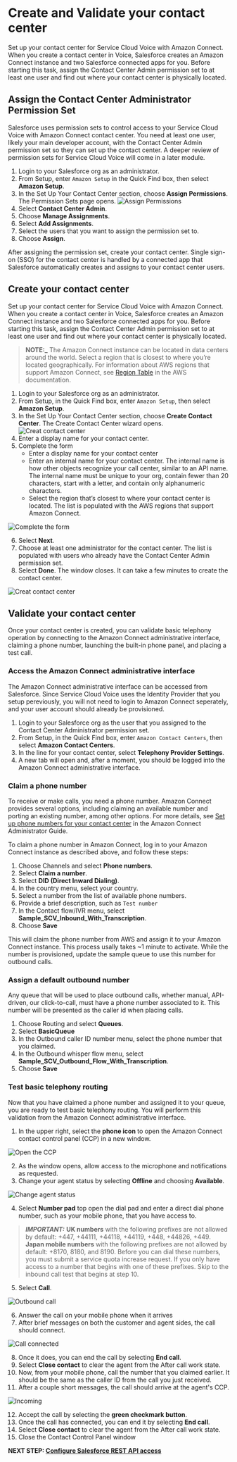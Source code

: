 # Create and Validate your contact center

Set up your contact center for Service Cloud Voice with Amazon Connect. When you create a contact center in Voice, Salesforce creates an Amazon Connect instance and two Salesforce connected apps for you. Before starting this task, assign the Contact Center Admin permission set to at least one user and find out where your contact center is physically located.

## Assign the Contact Center Administrator Permission Set

Salesforce uses permission sets to control access to your Service Cloud Voice with Amazon Connect contact center. You need at least one user, likely your main developer account, with the Contact Center Admin permission set so they can set up the contact center. A deeper review of permission sets for Service Cloud Voice will come in a later module.

1.  Login to your Salesforce org as an administrator.
1.  From Setup, enter `Amazon Setup` in the Quick Find box, then select **Amazon Setup**.
1.  In the Set Up Your Contact Center section, choose **Assign Permissions**. The Permission Sets page opens. ![Assign Permissions](/static/01/assign_permissions.png)
1.  Select **Contact Center Admin**.
1.  Choose **Manage Assignments**.
1.  Select **Add Assignments**.
1.  Select the users that you want to assign the permission set to.
1.  Choose **Assign**.

After assigning the permission set, create your contact center. Single sign-on (SSO) for the contact center is handled by a connected app that Salesforce automatically creates and assigns to your contact center users.

## Create your contact center
Set up your contact center for Service Cloud Voice with Amazon Connect. When you create a contact center in Voice, Salesforce creates an Amazon Connect instance and two Salesforce connected apps for you. Before starting this task, assign the Contact Center Admin permission set to at least one user and find out where your contact center is physically located.

> **NOTE:_** The Amazon Connect instance can be located in data centers around the world. Select a region that is closest to where you’re located geographically. For information about AWS regions that support Amazon Connect, see [Region Table](https://aws.amazon.com/about-aws/global-infrastructure/regional-product-services/) in the AWS documentation.

1.  Login to your Salesforce org as an administrator.
1.  From Setup, in the Quick Find box, enter `Amazon Setup`, then select **Amazon Setup**.
1.  In the Set Up Your Contact Center section, choose **Create Contact Center**. The Create Contact Center wizard opens. ![Creat contact center](/static/01/create_cc.png)
1.  Enter a display name for your contact center.
1.  Complete the form 
    *  Enter a display name for your contact center
    *  Enter an internal name for your contact center. The internal name is how other objects recognize your call center, similar to an API name. The internal name must be unique to your org, contain fewer than 20 characters, start with a letter, and contain only alphanumeric characters.
    *  Select the region that’s closest to where your contact center is located. The list is populated with the AWS regions that support Amazon Connect.

![Complete the form](/static/01/create_cc_form.png)

6.  Select **Next**.
6.  Choose at least one administrator for the contact center. The list is populated with users who already have the Contact Center Admin permission set.
6.  Select **Done**. The window closes. It can take a few minutes to create the contact center.

![Creat contact center](/static/01/create_cc_in_progress.png)

## Validate your contact center
Once your contact center is created, you can validate basic telephony operation by connecting to the Amazon Connect administrative interface, claiming a phone number, launching the built-in phone panel, and placing a test call.

### Access the Amazon Connect administrative interface
The Amazon Connect administrative interface can be accessed from Salesforce. Since Service Cloud Voice uses the Identity Provider that you setup pereviously, you will not need to login to Amazon Connect seperately, and your user account should already be provisioned.

1.  Login to your Salesforce org as the user that you assigned to the Contact Center Administrator permission set.
1.  From Setup, in the Quick Find box, enter `Amazon Contact Centers`, then select **Amazon Contact Centers**.
1.  In the line for your contact center, select **Telephony Provider Settings**.
1.  A new tab will open and, after a moment, you should be logged into the Amazon Connect administrative interface.

### Claim a phone number

To receive or make calls, you need a phone number. Amazon Connect provides several options, including claiming an available number and porting an existing number, among other options. For more details, see [Set up phone numbers for your contact center](https://docs.aws.amazon.com/connect/latest/adminguide/contact-center-phone-number.html) in the Amazon Connect Administrator Guide.

To claim a phone number in Amazon Connect, log in to your Amazon Connect instance as described above, and follow these steps:

1.  Choose Channels and select **Phone numbers**.
1.  Select **Claim a number**.
1.  Select **DID (Direct Inward Dialing)**.
1.  In the country menu, select your country. 
1.  Select a number from the list of available phone numbers.
1.  Provide a brief description, such as `Test number`
1.  In the Contact flow/IVR menu, select **Sample_SCV_Inbound_With_Transcription**.
1.  Choose **Save**

This will claim the phone number from AWS and assign it to your Amazon Connect instance. This process usally takes ~1 minute to activate. While the number is provisioned, update the sample queue to use this number for outbound calls.

### Assign a default outbound number
Any queue that will be used to place outbound calls, whether manual, API-driven, our click-to-call, must have a phone number associated to it. This number will be presented as the caller id when placing calls.

1.  Choose Routing and select **Queues**.
1.  Select **BasicQueue**
1.  In the Outbound caller ID number menu, select the phone number that you claimed.
1.  In the Outbound whisper flow menu, select **Sample_SCV_Outbound_Flow_With_Transcription**.
1.  Choose **Save**

### Test basic telephony routing
Now that you have claimed a phone number and assigned it to your queue, you are ready to test basic telephony routing. You will perform this validation from the Amazon Connect administrative interface.

1.  In the upper right, select the **phone icon** to open the Amazon Connect contact control panel (CCP) in a new window. 

![Open the CCP](/static/01/connect_admin_ccp_icon.png)

2.  As the window opens, allow access to the microphone and notifications as requested.
2.  Change your agent status by selecting **Offline** and choosing **Available**. 

![Change agent status](/static/01/ccp_change_state.png)

4.  Select **Number pad** top open the dial pad and enter a direct dial phone number, such as your mobile phone, that you have access to. 
> **_IMPORTANT:_** **UK numbers** with the following prefixes are not allowed by default: +447, +44111, +44118, +44119, +448, +44826, +449. **Japan mobile numbers** with the following prefixes are not allowed by default: +8170, 8180, and 8190. Before you can dial these numbers, you must submit a service quota increase request. If you only have access to a number that begins with one of these prefixes. Skip to the inbound call test that begins at step 10.
5.  Select **Call**. 

![Outbound call](/static/01/ccp_outbound.png)

6.  Answer the call on your mobile phone when it arrives
7.  After brief messages on both the customer and agent sides, the call should connect. 

![Call connected](/static/01/ccp_connected.png)

8.  Once it does, you can end the call by selecting **End call**.
9.  Select **Close contact** to clear the agent from the After call work state.
10.  Now, from your mobile phone, call the number that you claimed earlier. It should be the same as the caller ID from the call you just received.
11.  After a couple short messages, the call should arrive at the agent's CCP. 

![Incoming](/static/01/ccp_incoming.png)

12.  Accept the call by selecting the **green checkmark button**.
13.  Once the call has connected, you can end it by selecting **End call**.
14.  Select **Close contact** to clear the agent from the After call work state.
15.  Close the Contact Control Panel window

**NEXT STEP: [Configure Salesforce REST API access](prep_07.md)**
